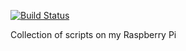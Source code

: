 [![Build Status](https://travis-ci.org/ameer1234567890/pi-scripts.svg?branch=master)](https://travis-ci.org/ameer1234567890/pi-scripts)

Collection of scripts on my Raspberry Pi
